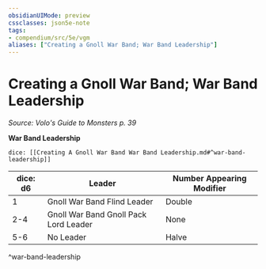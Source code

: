 ```yaml
---
obsidianUIMode: preview
cssclasses: json5e-note
tags:
- compendium/src/5e/vgm
aliases: ["Creating a Gnoll War Band; War Band Leadership"]
---
```

# Creating a Gnoll War Band; War Band Leadership
*Source: Volo's Guide to Monsters p. 39* 

**War Band Leadership**

`dice: [[Creating A Gnoll War Band War Band Leadership.md#^war-band-leadership]]`

| dice: d6 | Leader | Number Appearing Modifier |
|----------|--------|---------------------------|
| 1 | Gnoll War Band Flind Leader | Double |
| 2-4 | Gnoll War Band Gnoll Pack Lord Leader | None |
| 5-6 | No Leader | Halve |
^war-band-leadership